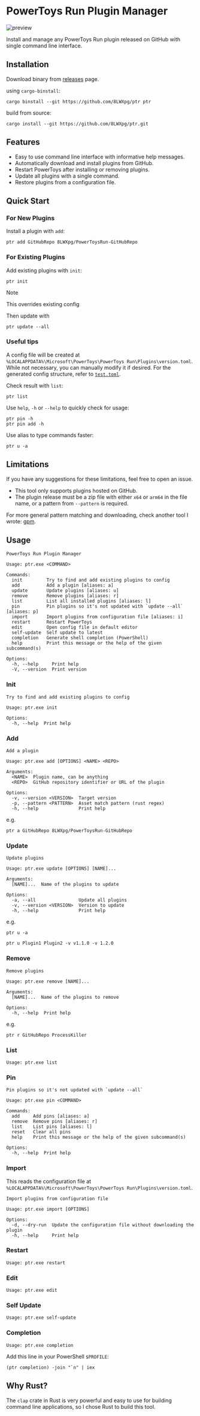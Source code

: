 # PowerToys Run Plugin Manager

![preview](https://github.com/user-attachments/assets/94489f6f-0301-4427-8c44-2f801201c64f)

Install and manage any PowerToys Run plugin released on GitHub with single command line interface.

## Installation

Download binary from [releases](https://github.com/8LWXpg/ptr/releases) page.

using `cargo-binstall`:

```
cargo binstall --git https://github.com/8LWXpg/ptr ptr
```

build from source:

```
cargo install --git https://github.com/8LWXpg/ptr.git
```

## Features

- Easy to use command line interface with informative help messages.
- Automatically download and install plugins from GitHub.
- Restart PowerToys after installing or removing plugins.
- Update all plugins with a single command.
- Restore plugins from a configuration file.

## Quick Start

### For New Plugins

Install a plugin with `add`:

```
ptr add GitHubRepo 8LWXpg/PowerToysRun-GitHubRepo
```

### For Existing Plugins

Add existing plugins with `init`:

```
ptr init
```

> [!NOTE]
> This overrides existing config

Then update with

```
ptr update --all
```

### Useful tips

A config file will be created at `%LOCALAPPDATA%\Microsoft\PowerToys\PowerToys Run\Plugins\version.toml`. While not necessary, you can manually modify it if desired. For the generated config structure, refer to [`test.toml`](./test/test.toml).

Check result with `list`:

```
ptr list
```

Use `help`, `-h` or `--help` to quickly check for usage:

```
ptr pin -h
ptr pin add -h
```

Use alias to type commands faster:

```
ptr u -a
```

## Limitations

If you have any suggestions for these limitations, feel free to open an issue.

- This tool only supports plugins hosted on GitHub.
- The plugin release must be a zip file with either `x64` or `arm64` in the file name, or a pattern from `--pattern` is required.

For more general pattern matching and downloading, check another tool I wrote: [gpm](https://github.com/8LWXpg/gpm).

## Usage

```help
PowerToys Run Plugin Manager

Usage: ptr.exe <COMMAND>

Commands:
  init         Try to find and add existing plugins to config
  add          Add a plugin [aliases: a]
  update       Update plugins [aliases: u]
  remove       Remove plugins [aliases: r]
  list         List all installed plugins [aliases: l]
  pin          Pin plugins so it's not updated with `update --all` [aliases: p]
  import       Import plugins from configuration file [aliases: i]
  restart      Restart PowerToys
  edit         Open config file in default editor
  self-update  Self update to latest
  completion   Generate shell completion (PowerShell)
  help         Print this message or the help of the given subcommand(s)

Options:
  -h, --help     Print help
  -V, --version  Print version
```

### Init

```init --help
Try to find and add existing plugins to config

Usage: ptr.exe init

Options:
  -h, --help  Print help
```

### Add

```add --help
Add a plugin

Usage: ptr.exe add [OPTIONS] <NAME> <REPO>

Arguments:
  <NAME>  Plugin name, can be anything
  <REPO>  GitHub repository identifier or URL of the plugin

Options:
  -v, --version <VERSION>  Target version
  -p, --pattern <PATTERN>  Asset match pattern (rust regex)
  -h, --help               Print help
```

e.g.

```
ptr a GitHubRepo 8LWXpg/PowerToysRun-GitHubRepo
```

### Update

```update --help
Update plugins

Usage: ptr.exe update [OPTIONS] [NAME]...

Arguments:
  [NAME]...  Name of the plugins to update

Options:
  -a, --all                Update all plugins
  -v, --version <VERSION>  Version to update
  -h, --help               Print help
```

e.g.

```
ptr u -a
```

```
ptr u Plugin1 Plugin2 -v v1.1.0 -v 1.2.0
```

### Remove

```remove --help
Remove plugins

Usage: ptr.exe remove [NAME]...

Arguments:
  [NAME]...  Name of the plugins to remove

Options:
  -h, --help  Print help
```

e.g.

```
ptr r GitHubRepo ProcessKiller
```

### List

```
Usage: ptr.exe list
```

### Pin

```pin --help
Pin plugins so it's not updated with `update --all`

Usage: ptr.exe pin <COMMAND>

Commands:
  add     Add pins [aliases: a]
  remove  Remove pins [aliases: r]
  list    List pins [aliases: l]
  reset   Clear all pins
  help    Print this message or the help of the given subcommand(s)

Options:
  -h, --help  Print help
```

### Import

This reads the configuration file at `%LOCALAPPDATA%\Microsoft\PowerToys\PowerToys Run\Plugins\version.toml`.

```import --help
Import plugins from configuration file

Usage: ptr.exe import [OPTIONS]

Options:
  -d, --dry-run  Update the configuration file without downloading the plugin
  -h, --help     Print help
```

### Restart

```
Usage: ptr.exe restart
```

### Edit

```
Usage: ptr.exe edit
```

### Self Update

```
Usage: ptr.exe self-update
```

### Completion

```
Usage: ptr.exe completion
```

Add this line in your PowerShell `$PROFILE`:

```pwsh
(ptr completion) -join "`n" | iex
```

## Why Rust?

The `clap` crate in Rust is very powerful and easy to use for building command line applications, so I chose Rust to build this tool.
